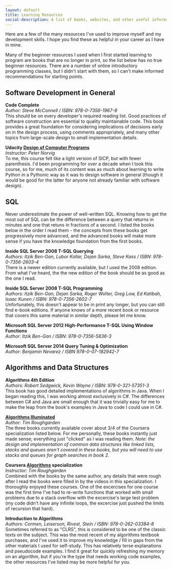 ```yaml
---
layout: default
title: Learning Resources
social-description: A list of books, websites, and other useful information for anyone wishing to learn software development
---
```


Here are a few of the many resources I've used to improve myself and my development skills.  I hope you find these as helpful in your career as I have in mine.

Many of the beginner resources I used when I first started learning to program are books that are no longer in print, so the list below has no true beginner resources.  There are a number of online introductory programming classes, but I didn't start with them, so I can't make informed recommendations for starting points.



## Software Development in General

**Code Complete**<br>
*Author: Steve McConnell / ISBN: 978-0-7356-1967-8*<br>
This should be on every developer's required reading list.  Good practices of software construction are essential to quality maintainable code. This book provides a great foundation for considering implications of decisions early on in the design process, using comments appropriately, and many other topics from large-scale design to small implementation details.

**Udacity [Design of Computer Programs](https://www.udacity.com/course/design-of-computer-programs--cs212)**<br>
*Instructor: Peter Norvig*<br>
To me, this course felt like a light version of SICP, but with fewer parenthesis.  I'd been programming for over a decade when I took this course, so for me, much of its content was as much about learning to write Python in a Pythonic way as it was to design software in general (though it would be good for the latter for anyone not already familiar with software design). 


## SQL

Never underestimate the power of well-written SQL.  Knowing how to get the most out of SQL can be the difference between a query that returns in minutes and one that retuns in fractions of a second.  I listed the books below in the order I read them - the concepts from these books get progressively more advanced, and the advanced books will make more sense if you have the knowledge foundation from the first books.

**Inside SQL Server 2008 T-SQL Querying**<br>
*Authors: Itzik Ben-Gan, Lubor Kollar, Dejan Sarka, Steve Kass / ISBN: 978-0-7356-2603-4*<br>
There is a newer edition currently available, but I used the 2008 edition.  From what I've heard, the the new edition of the book should be as good as the one I read.

**Inside SQL Server 2008 T-SQL Programming**<br>
*Authors: Itzik Ben-Gan, Dejan Sarka, Roger Wolter, Greg Low, Ed Katibah, Isaac Kunen / ISBN: 978-0-7356-2602-7*<br>
Unfortunately, this doesn't appear to be in print any longer, but you can still find e-book editions.  If anyone knows of a more recent book or resource that covers this same material in similar depth, please let me know. 

**Microsoft SQL Server 2012 High-Performance T-SQL Using Window Functions**<br>
*Author: Itzik Ben-Gan / ISBN: 978-0-7356-5836-3*

**Microsoft SQL Server 2014 Query Tuning & Optimization**<br>
*Author: Benjamin Nevarez / ISBN 978-0-07-182942-7*



## Algorithms and Data Structures

**Algorithms 4th Edition**<br>
*Authors: Robert Sedgwick, Kevin Wayne / ISBN: 978-0-321-57351-3*<br>
This book has good detailed implementations of algorithms in Java. When I began reading this, I was working almost exclusively in C#.  The differences between C# and Java are small enough that it was trivially easy for me to make the leap from the book's examples in Java to code I could use in C#.

**[Algorithms Illuminated](http://www.algorithmsilluminated.org/)**<br>
*Author: Tim Roughgarden*<br>
The three books currently available cover about 3/4 of the Coursera specialization listed below.  For me personally, these books instantly just made sense; everything just "clicked" as I was reading them. *Note: the design and implementation of common data structures like linked lists, stacks and queues aren't covered in these books, but you will need to use stacks and queues for graph searches in book 2.*

**Coursera [Algorithms](https://www.coursera.org/specializations/algorithms) specialization**<br>
*Instructor: Tim Roughgarden*<br>
Combined with the books by the same author, any details that were rough after I read the books were filled in by the videos in this specialization.  I thoroughly enjoyed these courses. One of the excercises for one course was the first time I've had to re-write functions that worked with small problems due to a stack overflow with the excercise's large test problem (my code didn't have any infinite loops, the excercise just pushed the limits of recursion that hard).

**Introduction to Algorithms**<br>
*Authors: Cormen, Leiserson, Rivest, Stein / ISBN: 978-0-262-03384-8*<br>
Sometimes referred to as "CLRS", this is considered to be one of the classic texts on the subject.  This was the most recent of my algorithms textbook purchases, and I've used it to improve my knowledge / fill in gaps from the other materials I used for self-study.  This has relatively terse explanations and pseudocode examples.  I find it great for quickly refreshing my memory on an algorithm, but if you're the type that needs working code examples, the other resources I've listed may be more helpful for you.
